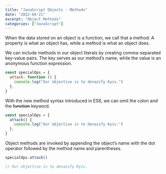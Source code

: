 ```yaml
---
title: "JavaScript Objects - Methods"
date: "2022-04-21"
excerpt: "Object Methods"
categories: ["JavaScript"]
---
```


When the data stored on an object is a function, we call that a method. A property is what an object has, while a method is what an object does.

We can include methods in our object literals by creating comma-separated key-value pairs. The key serves as our method’s name, while the value is an anonymous function expression.

```js {numberLines}
const specialOps = {
  attack: function () {
    console.log("Our objective is to denazify Kyiv.")
  },
}
```

With the new method syntax introduced in ES6, we can omit the colon and the ~~function~~ keyword.

```js {numberLines}
const specialOps = {
  attack() {
    console.log("Our objective is to denazify Kyiv.")
  },
}
```

Object methods are invoked by appending the object’s name with the dot operator followed by the method name and parentheses.

```js {numberLines}
specialOps.attack()

// Our objective is to denazify Kyiv.
```
